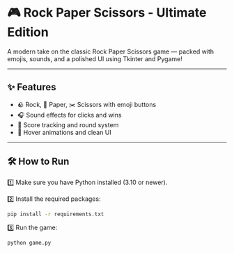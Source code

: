 # 🎮 Rock Paper Scissors - Ultimate Edition  

A modern take on the classic Rock Paper Scissors game — packed with emojis, sounds, and a polished UI using Tkinter and Pygame!  

---

## ✨ Features  
- 🪨 Rock, 📃 Paper, ✂️ Scissors with emoji buttons  
- 🎧 Sound effects for clicks and wins  
- 🏅 Score tracking and round system  
- 🎯 Hover animations and clean UI  

---

## 🛠️ How to Run  

1️⃣ Make sure you have Python installed (3.10 or newer).  

2️⃣ Install the required packages:  
```bash
pip install -r requirements.txt
```

3️⃣ Run the game:
```bash
python game.py
